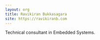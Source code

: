 ```yaml
---
layout: org
title: Ravikiran Bukkasagara
site: https://ravikiranb.com
---
```

Technical consultant in Embedded Systems.
